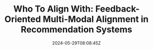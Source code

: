 ---
title: "Who To Align With: Feedback-Oriented Multi-Modal Alignment in Recommendation Systems"
authors:
- Yang Li
- Qiao Zhao
- Chen Lin
- Jinsong Su
- Zhilin Zhang
author_notes:
- 
- 
- 
- 
- 
date: "2024-05-29T08:08:45Z"
publishDate: "2025-05-29T08:08:45Z"
publication_types: []
publication: "**In Proc. of SIGIR 2024.** (CCF-A类)"
---